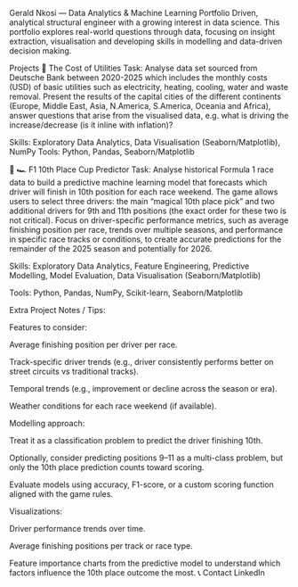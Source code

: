 Gerald Nkosi — Data Analytics & Machine Learning Portfolio
Driven, analytical structural engineer with a growing interest in data science. This portfolio explores real-world questions through data, focusing on insight extraction, visualisation and developing skills in modelling and data-driven decision making.

Projects
🔹 The Cost of Utilities
Task: Analyse data set sourced from Deutsche Bank between 2020-2025 which includes the monthly costs (USD) of basic utilities such as electricity, heating, cooling, water and waste removal. Present the results of the capital cities of the different continents (Europe, Middle East, Asia, N.America, S.America, Oceania and Africa), answer questions that arise from the visualised data, e.g. what is driving the increase/decrease (is it inline with inflation)?

Skills: Exploratory Data Analytics, Data Visualisation (Seaborn/Matplotlib), NumPy Tools: Python, Pandas, Seaborn/Matplotlib

🔹 🏎️ F1 10th Place Cup Predictor
Task: Analyse historical Formula 1 race data to build a predictive machine learning model that forecasts which driver will finish in 10th position for each race weekend. The game allows users to select three drivers: the main “magical 10th place pick” and two additional drivers for 9th and 11th positions (the exact order for these two is not critical). Focus on driver-specific performance metrics, such as average finishing position per race, trends over multiple seasons, and performance in specific race tracks or conditions, to create accurate predictions for the remainder of the 2025 season and potentially for 2026.

Skills: Exploratory Data Analytics, Feature Engineering, Predictive Modelling, Model Evaluation, Data Visualisation (Seaborn/Matplotlib)

Tools: Python, Pandas, NumPy, Scikit-learn, Seaborn/Matplotlib

Extra Project Notes / Tips:

Features to consider:

Average finishing position per driver per race.

Track-specific driver trends (e.g., driver consistently performs better on street circuits vs traditional tracks).

Temporal trends (e.g., improvement or decline across the season or era).

Weather conditions for each race weekend (if available).

Modelling approach:

Treat it as a classification problem to predict the driver finishing 10th.

Optionally, consider predicting positions 9–11 as a multi-class problem, but only the 10th place prediction counts toward scoring.

Evaluate models using accuracy, F1-score, or a custom scoring function aligned with the game rules.

Visualizations:

Driver performance trends over time.

Average finishing positions per track or race type.

Feature importance charts from the predictive model to understand which factors influence the 10th place outcome the most.
📞 Contact
LinkedIn

